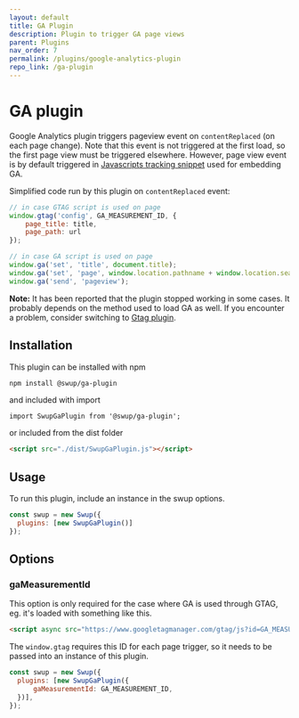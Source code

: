 ```yaml
---
layout: default
title: GA Plugin
description: Plugin to trigger GA page views
parent: Plugins
nav_order: 7
permalink: /plugins/google-analytics-plugin
repo_link: /ga-plugin
---
```


# GA plugin
Google Analytics plugin triggers pageview event on `contentReplaced` (on each page change). 
Note that this event is not triggered at the first load, so the first page view must be triggered elsewhere. 
However, page view event is by default triggered in [Javascripts tracking snippet](https://developers.google.com/analytics/devguides/collection/analyticsjs/#the_javascript_tracking_snippet) used for embedding GA.  

Simplified code run by this plugin on `contentReplaced` event: 
```javascript
// in case GTAG script is used on page
window.gtag('config', GA_MEASUREMENT_ID, {
    page_title: title,
    page_path: url
});

// in case GA script is used on page
window.ga('set', 'title', document.title);
window.ga('set', 'page', window.location.pathname + window.location.search);
window.ga('send', 'pageview');
```

**Note:** It has been reported that the plugin stopped working in some cases. It probably depends on the method used to load GA as well. If you encounter a problem, consider switching to [Gtag plugin](https://github.com/joshuaHallee/swup-gtag-plugin).

## Installation
This plugin can be installed with npm

```bash
npm install @swup/ga-plugin
```

and included with import

```shell
import SwupGaPlugin from '@swup/ga-plugin';
```

or included from the dist folder

```html
<script src="./dist/SwupGaPlugin.js"></script>
```

## Usage

To run this plugin, include an instance in the swup options.

```javascript
const swup = new Swup({
  plugins: [new SwupGaPlugin()]
});
```

## Options

### gaMeasurementId
This option is only required for the case where GA is used through GTAG, eg. it's loaded with something like this.
```html
<script async src="https://www.googletagmanager.com/gtag/js?id=GA_MEASUREMENT_ID"></script>
```
The `window.gtag` requires this ID for each page trigger, so it needs to be passed into an instance of this plugin.

```javascript
const swup = new Swup({
  plugins: [new SwupGaPlugin({
      gaMeasurementId: GA_MEASUREMENT_ID,
  })],
});
```
